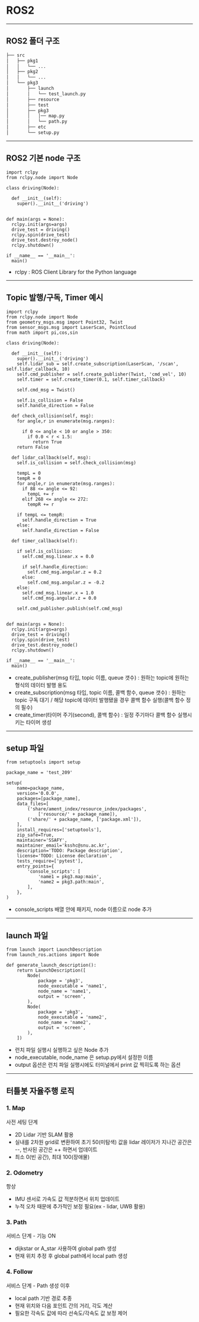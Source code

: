 # ROS2

---

## ROS2 폴더 구조

```bash
├── src
│   ├── pkg1
│   │   └── ...
│   ├── pkg2
│   │   └── ...
│   └── pkg3
│       ├── launch
│       │   └── test_launch.py
│       ├── resource
│       ├── test
│       ├── pkg3
│       │   │── map.py
│       │   └── path.py
│       ├── etc
│       └── setup.py
```

---

## ROS2 기본 node 구조

```
import rclpy
from rclpy.node import Node

class driving(Node):

  def __init__(self):
    super().__init__('driving')


def main(args = None):
  rclpy.init(args=args)
  drive_test = driving()
  rclpy.spin(drive_test)
  drive_test.destroy_node()
  rclpy.shutdown()

if __name__ == '__main__':
  main()
```

- rclpy : ROS Client Library for the Python language

---

## Topic 발행/구독, Timer 예시

```
import rclpy
from rclpy.node import Node
from geometry_msgs.msg import Point32, Twist
from sensor_msgs.msg import LaserScan, PointCloud
from math import pi,cos,sin

class driving(Node):

  def __init__(self):
    super().__init__('driving')
    self.lidar_sub = self.create_subscription(LaserScan, '/scan', self.lidar_callback, 10)
    self.cmd_publisher = self.create_publisher(Twist, 'cmd_vel', 10)
    self.timer = self.create_timer(0.1, self.timer_callback)

    self.cmd_msg = Twist()

    self.is_collision = False
    self.handle_direction = False

  def check_collision(self, msg):
    for angle,r in enumerate(msg.ranges):

      if 0 <= angle < 10 or angle > 350:
        if 0.0 < r < 1.5:
          return True
    return False

  def lidar_callback(self, msg):
    self.is_collision = self.check_collision(msg)

    tempL = 0
    tempR = 0
    for angle,r in enumerate(msg.ranges):
      if 88 <= angle <= 92:
        tempL += r
      elif 268 <= angle <= 272:
        tempR += r

    if tempL <= tempR:
      self.handle_direction = True
    else:
      self.handle_direction = False

  def timer_callback(self):

    if self.is_collision:
      self.cmd_msg.linear.x = 0.0

      if self.handle_direction:
        self.cmd_msg.angular.z = 0.2
      else:
        self.cmd_msg.angular.z = -0.2
    else:
      self.cmd_msg.linear.x = 1.0
      self.cmd_msg.angular.z = 0.0

    self.cmd_publisher.publish(self.cmd_msg)


def main(args = None):
  rclpy.init(args=args)
  drive_test = driving()
  rclpy.spin(drive_test)
  drive_test.destroy_node()
  rclpy.shutdown()

if __name__ == '__main__':
  main()
```

- create_publisher(msg 타입, topic 이름, queue 갯수) : 원하는 topic에 원하는 형식의 데이터 발행 용도
- create_subscription(msg 타입, topic 이름, 콜백 함수, queue 갯수) : 원하는 topic 구독 대기 / 해당 topic에 데이터 발행됐을 경우 콜백 함수 실행(콜백 함수 정의 필수)
- create_timer(타이머 주기(second), 콜백 함수) : 일정 주기마다 콜백 함수 실행시키는 타이머 생성

---

## setup 파일

```
from setuptools import setup

package_name = 'test_209'

setup(
    name=package_name,
    version='0.0.0',
    packages=[package_name],
    data_files=[
        ('share/ament_index/resource_index/packages',
            ['resource/' + package_name]),
        ('share/' + package_name, ['package.xml']),
    ],
    install_requires=['setuptools'],
    zip_safe=True,
    maintainer='SSAFY',
    maintainer_email='ksshc@snu.ac.kr',
    description='TODO: Package description',
    license='TODO: License declaration',
    tests_require=['pytest'],
    entry_points={
        'console_scripts': [
            'name1 = pkg3.map:main',
            'name2 = pkg3.path:main',
        ],
    },
)
```

- console_scripts 배열 안에 패키지, node 이름으로 node 추가

---

## launch 파일

```
from launch import LaunchDescription
from launch_ros.actions import Node

def generate_launch_description():
    return LaunchDescription([
        Node(
            package = 'pkg3',
            node_executable = 'name1',
            node_name = 'name1',
            output = 'screen',
        ),
        Node(
            package = 'pkg3',
            node_executable = 'name2',
            node_name = 'name2',
            output = 'screen',
        ),
    ])
```

- 런치 파일 실행시 실행하고 싶은 Node 추가
- node_executable, node_name 은 setup.py에서 설정한 이름
- output 옵션은 런치 파일 실행시에도 터미널에서 print 값 찍히도록 하는 옵션

---

## 터틀봇 자율주행 로직

### 1. Map

사전 세팅 단계

- 2D Lidar 기반 SLAM 활용
- 실내를 2차원 grid로 변환하여 초기 50(미탐색) 값을 lidar 레이저가 지나간 공간은 --, 반사된 공간은 ++ 하면서 업데이트
- 최소 0(빈 공간), 최대 100(장애물)

### 2. Odometry

항상

- IMU 센서로 가속도 값 적분하면서 위치 업데이트
- 누적 오차 때문에 추가적인 보정 필요(ex - lidar, UWB 활용)

### 3. Path

서비스 단계 - 기능 ON

- dijkstar or A_star 사용하여 global path 생성
- 현재 위치 추정 후 global path에서 local path 생성

### 4. Follow

서비스 단계 - Path 생성 이후

- local path 기반 경로 추종
- 현재 위치와 다음 포인트 간의 거리, 각도 계산
- 필요한 각속도 값에 따라 선속도/각속도 값 보정 제어

